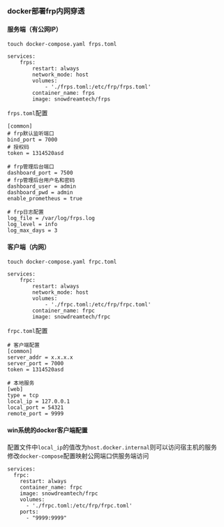 ### docker部署frp内网穿透

#### 服务端（有公网IP）
```
touch docker-compose.yaml frps.toml
```

```
services:
    frps:
        restart: always
        network_mode: host
        volumes:
            - './frps.toml:/etc/frp/frps.toml'
        container_name: frps
        image: snowdreamtech/frps
```
`frps.toml`配置
```
[common]
# frp默认监听端口
bind_port = 7000
# 授权码
token = 1314520asd

# frp管理后台端口
dashboard_port = 7500
# frp管理后台用户名和密码
dashboard_user = admin
dashboard_pwd = admin
enable_prometheus = true

# frp日志配置
log_file = /var/log/frps.log
log_level = info
log_max_days = 3
```

#### 客户端（内网）
```
touch docker-compose.yaml frpc.toml
```

```
services:
    frpc:
        restart: always
        network_mode: host
        volumes:
            - './frpc.toml:/etc/frp/frpc.toml'
        container_name: frpc
        image: snowdreamtech/frpc
```

`frpc.toml`配置
```
# 客户端配置
[common]
server_addr = x.x.x.x
server_port = 7000
token = 1314520asd

# 本地服务
[web]
type = tcp
local_ip = 127.0.0.1
local_port = 54321
remote_port = 9999
```

#### win系统的docker客户端配置

配置文件中`local_ip`的值改为`host.docker.internal`则可以访问宿主机的服务<br>
修改`docker-compose`配置映射公网端口供服务端访问
```
services:
  frpc:
    restart: always
    container_name: frpc
    image: snowdreamtech/frpc
    volumes:
      - './frpc.toml:/etc/frp/frpc.toml'
    ports:
      - "9999:9999"
```

